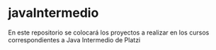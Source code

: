 # javaIntermedio
En este repositorio se colocará los proyectos a realizar en los cursos correspondientes a Java Intermedio de Platzi
